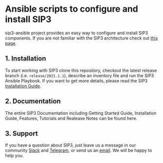 # Ansible scripts to configure and install SIP3 

sip3-ansible project provides an easy way to configure and install SIP3 components. If you are not familiar with the SIP3 architecture check out [this page](https://sip3.io/features).

## 1. Installation

To start working with SIP3 clone this repository, checkout the latest release branch (i.e. `release/2021.1.1`), describe an inventory file and run the SIP3 Ansible Playbook. If you want to get more details, please read the SIP3 [Installation Guide](https://sip3.io/docs/InstallationGuide.html).

## 2. Documentation

The entire SIP3 Documentation including Getting Started Guide, Installation Guide, Features, Tutorials and Realease Notes can be found here.

## 3. Support

If you have a question about SIP3, just leave us a message in our community [Slack](https://join.slack.com/t/sip3-community/shared_invite/enQtOTIyMjg3NDI0MjU3LWUwYzhlOTFhODYxMTEwNjllYjZjNzc1M2NmM2EyNDM0ZjJmNTVkOTg1MGQ3YmFmNWU5NjlhOGI3MWU1MzUwMjE) and [Telegram](https://t.me/sip3io), or send us an [email](mailto:support@sip3.io). We will be happy to help you.
